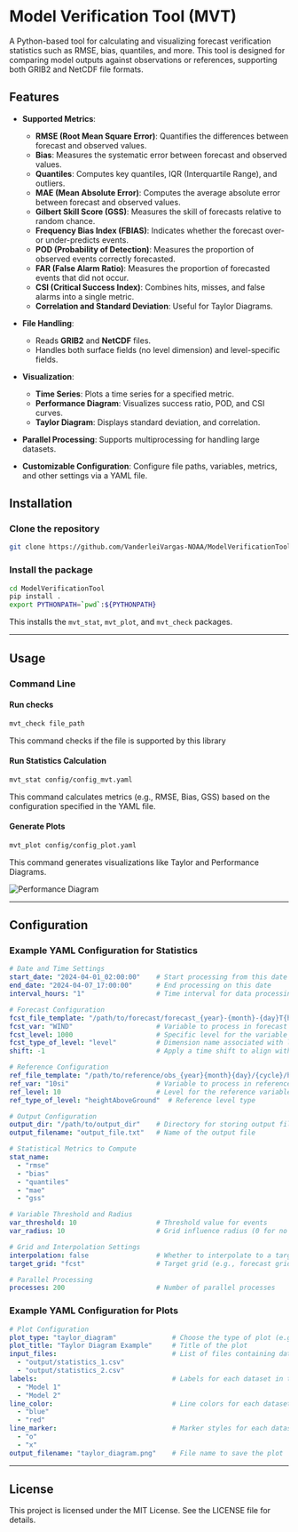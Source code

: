# Model Verification Tool (MVT)

A Python-based tool for calculating and visualizing forecast verification statistics such as RMSE, bias, quantiles, and more. This tool is designed for comparing model outputs against observations or references, supporting both GRIB2 and NetCDF file formats.

## Features

- **Supported Metrics**:
  - **RMSE (Root Mean Square Error)**: Quantifies the differences between forecast and observed values.
  - **Bias**: Measures the systematic error between forecast and observed values.
  - **Quantiles**: Computes key quantiles, IQR (Interquartile Range), and outliers.
  - **MAE (Mean Absolute Error)**: Computes the average absolute error between forecast and observed values.
  - **Gilbert Skill Score (GSS)**: Measures the skill of forecasts relative to random chance.
  - **Frequency Bias Index (FBIAS)**: Indicates whether the forecast over- or under-predicts events.
  - **POD (Probability of Detection)**: Measures the proportion of observed events correctly forecasted.
  - **FAR (False Alarm Ratio)**: Measures the proportion of forecasted events that did not occur.
  - **CSI (Critical Success Index)**: Combines hits, misses, and false alarms into a single metric.
  - **Correlation and Standard Deviation**: Useful for Taylor Diagrams.

- **File Handling**:
  - Reads **GRIB2** and **NetCDF** files.
  - Handles both surface fields (no level dimension) and level-specific fields.

- **Visualization**:
  - **Time Series**: Plots a time series for a specified metric.
  - **Performance Diagram**: Visualizes success ratio, POD, and CSI curves.
  - **Taylor Diagram**: Displays standard deviation, and correlation.

- **Parallel Processing**: Supports multiprocessing for handling large datasets.

- **Customizable Configuration**: Configure file paths, variables, metrics, and other settings via a YAML file.

## Installation

### Clone the repository

```bash
git clone https://github.com/VanderleiVargas-NOAA/ModelVerificationTool.git
```

### Install the package

```bash
cd ModelVerificationTool
pip install .
export PYTHONPATH=`pwd`:${PYTHONPATH}
```

This installs the `mvt_stat`, `mvt_plot`, and `mvt_check` packages.

---

## Usage

### Command Line

#### Run checks

```bash
mvt_check file_path
```

This command checks if the file is supported by this library

#### Run Statistics Calculation

```bash
mvt_stat config/config_mvt.yaml
```

This command calculates metrics (e.g., RMSE, Bias, GSS) based on the configuration specified in the YAML file.

#### Generate Plots

```bash
mvt_plot config/config_plot.yaml
```

This command generates visualizations like Taylor and Performance Diagrams.

![Performance Diagram](https://raw.githubusercontent.com/VanderleiVargas-NOAA/ModelVerificationTool/develop/tests/examples/pd_refc.png "Performance Diagram Example")


---

## Configuration

### Example YAML Configuration for Statistics

```yaml
# Date and Time Settings
start_date: "2024-04-01_02:00:00"    # Start processing from this date
end_date: "2024-04-07_17:00:00"      # End processing on this date
interval_hours: "1"                  # Time interval for data processing in hours

# Forecast Configuration
fcst_file_template: "/path/to/forecast/forecast_{year}-{month}-{day}T{hour}:00:00.nc"
fcst_var: "WIND"                     # Variable to process in forecast files
fcst_level: 1000                     # Specific level for the variable (if applicable)
fcst_type_of_level: "level"          # Dimension name associated with levels
shift: -1                            # Apply a time shift to align with observations

# Reference Configuration
ref_file_template: "/path/to/reference/obs_{year}{month}{day}/{cycle}/hrrr.t{hour}z.wrfprsf00.grib2"
ref_var: "10si"                      # Variable to process in reference files
ref_level: 10                        # Level for the reference variable
ref_type_of_level: "heightAboveGround"  # Reference level type

# Output Configuration
output_dir: "/path/to/output_dir"    # Directory for storing output files
output_filename: "output_file.txt"   # Name of the output file

# Statistical Metrics to Compute
stat_name:
  - "rmse"
  - "bias"
  - "quantiles"
  - "mae"
  - "gss"

# Variable Threshold and Radius
var_threshold: 10                    # Threshold value for events
var_radius: 10                       # Grid influence radius (0 for no influence)

# Grid and Interpolation Settings
interpolation: false                 # Whether to interpolate to a target grid
target_grid: "fcst"                  # Target grid (e.g., forecast grid)

# Parallel Processing
processes: 200                       # Number of parallel processes
```

### Example YAML Configuration for Plots

```yaml
# Plot Configuration
plot_type: "taylor_diagram"              # Choose the type of plot (e.g., taylor_diagram, performance_diagram, time_series)
plot_title: "Taylor Diagram Example"     # Title of the plot
input_files:                             # List of files containing data for the plot
  - "output/statistics_1.csv"
  - "output/statistics_2.csv"
labels:                                  # Labels for each dataset in the plot
  - "Model 1"
  - "Model 2"
line_color:                              # Line colors for each dataset
  - "blue"
  - "red"
line_marker:                             # Marker styles for each dataset
  - "o"
  - "x"
output_filename: "taylor_diagram.png"    # File name to save the plot
```

---

## License

This project is licensed under the MIT License. See the LICENSE file for details.
